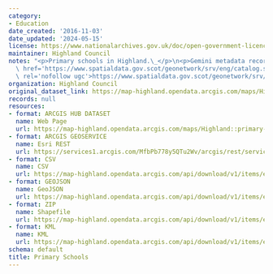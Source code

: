 ```yaml
---
category:
- Education
date_created: '2016-11-03'
date_updated: '2024-05-15'
license: https://www.nationalarchives.gov.uk/doc/open-government-licence/version/3/
maintainer: Highland Council
notes: "<p>Primary schools in Highland.\_</p>\n<p>Gemini metadata record is at <a\
  \ href='https://www.spatialdata.gov.scot/geonetwork/srv/eng/catalog.search#/metadata/%7Bb22faf78-3005-46d2-940b-9a9d1f9638d0%7D'\
  \ rel='nofollow ugc'>https://www.spatialdata.gov.scot/geonetwork/srv/eng/catalog.search#/metadata/%7Bb22faf78-3005-46d2-940b-9a9d1f9638d0%7D</a>.</p>"
organization: Highland Council
original_dataset_link: https://map-highland.opendata.arcgis.com/maps/Highland::primary-schools
records: null
resources:
- format: ARCGIS HUB DATASET
  name: Web Page
  url: https://map-highland.opendata.arcgis.com/maps/Highland::primary-schools
- format: ARCGIS GEOSERVICE
  name: Esri REST
  url: https://services1.arcgis.com/MfbPb778y5QTu2Wv/arcgis/rest/services/PrimarySchools/FeatureServer/0
- format: CSV
  name: CSV
  url: https://map-highland.opendata.arcgis.com/api/download/v1/items/e76a1bb4e47645b2bfc20a4e7dbaef32/csv?layers=0
- format: GEOJSON
  name: GeoJSON
  url: https://map-highland.opendata.arcgis.com/api/download/v1/items/e76a1bb4e47645b2bfc20a4e7dbaef32/geojson?layers=0
- format: ZIP
  name: Shapefile
  url: https://map-highland.opendata.arcgis.com/api/download/v1/items/e76a1bb4e47645b2bfc20a4e7dbaef32/shapefile?layers=0
- format: KML
  name: KML
  url: https://map-highland.opendata.arcgis.com/api/download/v1/items/e76a1bb4e47645b2bfc20a4e7dbaef32/kml?layers=0
schema: default
title: Primary Schools
---
```


